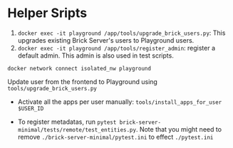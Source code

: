 

# Helper Sripts

1. `docker exec -it playground /app/tools/upgrade_brick_users.py`: This upgrades existing Brick Server's users to Playground users.
2. `docker exec -it playground /app/tools/register_admin`: register a default admin. This admin is also used in test scripts.


`docker network connect isolated_nw playground`

Update user from the frontend to Playground using `tools/upgrade_brick_users.py`

- Activate all the apps per user manually: `tools/install_apps_for_user $USER_ID`

- To register metadatas, run `pytest brick-server-minimal/tests/remote/test_entities.py`. Note that you might need to remove `./brick-server-minimal/pytest.ini` to effect `./pytest.ini`

